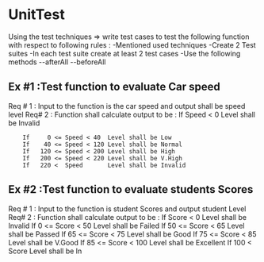 # UnitTest
Using the test techniques => write test cases to test the following function with respect 
                              to following rules :
-Mentioned used techniques 
-Create 2 Test suites 
-In each test suite create at least 2 test cases
-Use the following methods 
--afterAll
--beforeAll

Ex #1 :Test function to evaluate Car speed
--------------------------------------------
Req # 1 : Input to the function is the car speed and output shall be speed level
Req# 2 : Function shall calculate output to be :
		If          Speed < 0    Level shall be Invalid 
		
		If     0 <= Speed < 40  Level shall be Low
		If    40 <= Speed < 120 Level shall be Normal
		If   120 <= Speed < 200 Level shall be High
		If   200 <= Speed < 220 Level shall be V.High 
		If   220 <  Speed       Level shall be Invalid

Ex #2 :Test function to evaluate students Scores
--------------------------------------------------
Req # 1 : Input to the function is student Scores and output student Level
Req# 2 : Function shall calculate output to be :
		If         Score < 0    Level shall be Invalid 
		If    0 <= Score < 50   Level shall be Failed 
		If   50 <= Score < 65   Level shall be Passed
		If   65 <= Score < 75   Level shall be Good
		If   75 <= Score < 85   Level shall be V.Good
		If   85 <= Score < 100  Level shall be Excellent 
		If  100 <  Score        Level shall be In
